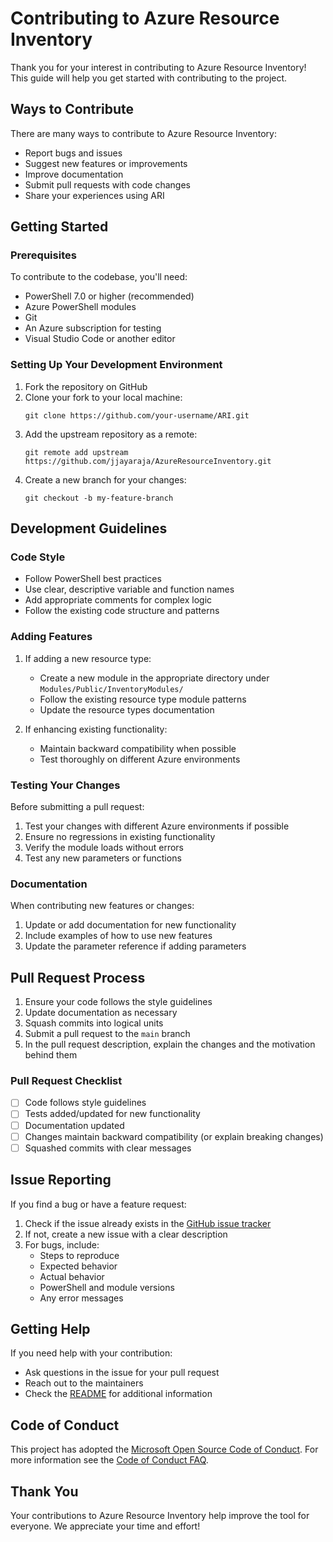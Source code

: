 # Contributing to Azure Resource Inventory

Thank you for your interest in contributing to Azure Resource Inventory! This guide will help you get started with contributing to the project.

## Ways to Contribute

There are many ways to contribute to Azure Resource Inventory:

- Report bugs and issues
- Suggest new features or improvements
- Improve documentation
- Submit pull requests with code changes
- Share your experiences using ARI

## Getting Started

### Prerequisites

To contribute to the codebase, you'll need:

- PowerShell 7.0 or higher (recommended)
- Azure PowerShell modules
- Git
- An Azure subscription for testing
- Visual Studio Code or another editor

### Setting Up Your Development Environment

1. Fork the repository on GitHub
2. Clone your fork to your local machine:
   ```
   git clone https://github.com/your-username/ARI.git
   ```
3. Add the upstream repository as a remote:
   ```
   git remote add upstream https://github.com/jjayaraja/AzureResourceInventory.git
   ```
4. Create a new branch for your changes:
   ```
   git checkout -b my-feature-branch
   ```

## Development Guidelines

### Code Style

- Follow PowerShell best practices
- Use clear, descriptive variable and function names
- Add appropriate comments for complex logic
- Follow the existing code structure and patterns

### Adding Features

1. If adding a new resource type:
   - Create a new module in the appropriate directory under `Modules/Public/InventoryModules/`
   - Follow the existing resource type module patterns
   - Update the resource types documentation

2. If enhancing existing functionality:
   - Maintain backward compatibility when possible
   - Test thoroughly on different Azure environments

### Testing Your Changes

Before submitting a pull request:

1. Test your changes with different Azure environments if possible
2. Ensure no regressions in existing functionality
3. Verify the module loads without errors
4. Test any new parameters or functions

### Documentation

When contributing new features or changes:

1. Update or add documentation for new functionality
2. Include examples of how to use new features
3. Update the parameter reference if adding parameters

## Pull Request Process

1. Ensure your code follows the style guidelines
2. Update documentation as necessary
3. Squash commits into logical units
4. Submit a pull request to the `main` branch
5. In the pull request description, explain the changes and the motivation behind them

### Pull Request Checklist

- [ ] Code follows style guidelines
- [ ] Tests added/updated for new functionality
- [ ] Documentation updated
- [ ] Changes maintain backward compatibility (or explain breaking changes)
- [ ] Squashed commits with clear messages

## Issue Reporting

If you find a bug or have a feature request:

1. Check if the issue already exists in the [GitHub issue tracker](https://github.com/jjayaraja/AzureResourceInventory/issues)
2. If not, create a new issue with a clear description
3. For bugs, include:
   - Steps to reproduce
   - Expected behavior
   - Actual behavior
   - PowerShell and module versions
   - Any error messages

## Getting Help

If you need help with your contribution:

- Ask questions in the issue for your pull request
- Reach out to the maintainers
- Check the [README](https://github.com/jjayaraja/AzureResourceInventory/blob/main/README.md) for additional information

## Code of Conduct

This project has adopted the [Microsoft Open Source Code of Conduct](https://opensource.microsoft.com/codeofconduct/).
For more information see the [Code of Conduct FAQ](https://opensource.microsoft.com/codeofconduct/faq/).

## Thank You

Your contributions to Azure Resource Inventory help improve the tool for everyone. We appreciate your time and effort! 